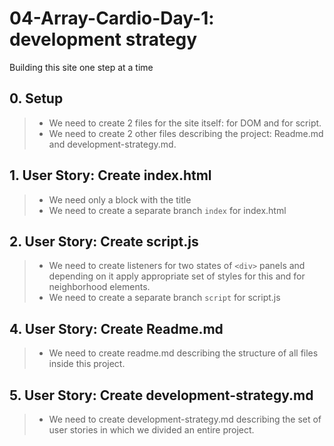 # 04-Array-Cardio-Day-1: development strategy

Building this site one step at a time

## 0. Setup

> - We need to create 2 files for the site itself: for DOM and for script.
> - We need to create 2 other files describing the project: Readme.md and development-strategy.md.

## 1. User Story: Create index.html

> - We need only a block with the title
> - We need to create a separate branch `index` for index.html

## 2. User Story: Create script.js

> - We need to create listeners for two states of `<div>` panels and depending on it apply appropriate set of styles for this and for neighborhood elements.
> - We need to create a separate branch `script` for script.js

## 4. User Story: Create Readme.md

> - We need to create readme.md describing the structure of all files inside this project.

## 5. User Story: Create development-strategy.md

> - We need to create development-strategy.md describing the set of user stories in which we divided an entire project.
